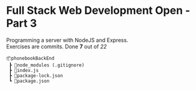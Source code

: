<h1>Full Stack Web Development Open - Part 3</h1>

Programming a server with NodeJS and Express.</br>
Exercises are commits. Done **7** out of *22*

```
📦phonebookBackEnd
 ┣ 📂node_modules (.gitignore)
 ┣ 📜index.js
 ┣ 📜package-lock.json
 ┗ 📜package.json
```